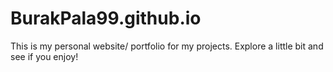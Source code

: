 # BurakPala99.github.io

This is my personal website/ portfolio for my projects. Explore a little bit and see if you enjoy!
